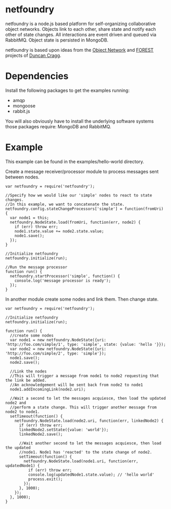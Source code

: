 netfoundry
==========

netfoundry is a node.js based platform for self-organizing collaborative object networks. Objects link to each other, share state and notify each other of state changes. All interactions are event driven and queued via RabbitMQ. Object state is persisted in MongoDB.

netfoundry is based upon ideas from the <a href="http://the-object.net/">Object Network</a> and <a href="http://forest-roa.org/">FOREST</a> projects of <a href="http://duncan-cragg.org/">Duncan Cragg</a>. 

Dependencies
============
Install the following packages to get the examples running:
* amqp
* mongoose
* rabbit.js

You will also obviously have to install the underlying software systems those packages require: MongoDB and RabbitMQ.

Example
=======
This example can be found in the examples/hello-world directory.

Create a message receiver/processor module to process messages sent between nodes.
```
var netfoundry = require('netfoundry');

//Specify how we would like our 'simple' nodes to react to state changes.
//In this example, we want to concatenate the state.
netfoundry.config.stateChangeProcessors['simple'] = function(fromUri) {
  var node1 = this;
  netfoundry.NodeState.load(fromUri, function(err, node2) {
    if (err) throw err;
    node1.state.value += node2.state.value;
    node1.save();
  });
}

//Initialize netfoundry
netfoundry.initialize(run);

//Run the message processor
function run() {
  netfoundry.startProcessor('simple', function() {
    console.log('message processor is ready');
  });
}
```

In another module create some nodes and link them. Then change state.
```
var netfoundry = require('netfoundry');

//Initialize netfoundry
netfoundry.initialize(run);

function run() {
  //create some nodes
  var node1 = new netfoundry.NodeState({uri: 'http://foo.com/simple/1', type: 'simple', state: {value: 'hello '}});
  var node2 = new netfoundry.NodeState({uri: 'http://foo.com/simple/2', type: 'simple'});
  node1.save();
  node2.save();

  //Link the nodes
  //This will trigger a message from node1 to node2 requesting that the link be added.
  //An acknowledgement will be sent back from node2 to node1
  node1.addIncomingLink(node2.uri);

  //Wait a second to let the messages acquiesce, then load the updated node2 and 
  //perform a state change. This will trigger another message from node2 to node1.
  setTimeout(function() {
    netfoundry.NodeState.load(node2.uri, function(err, linkedNode2) {
      if (err) throw err;
      linkedNode2.setState({value: 'world'});
      linkedNode2.save();

      //Wait another second to let the messages acquiesce, then load the updated
      //node1. Node1 has 'reacted' to the state change of node2.
      setTimeout(function() {
        netfoundry.NodeState.load(node1.uri, function(err, updatedNode1) {
          if (err) throw err;
          console.log(updatedNode1.state.value); // 'hello world'
          process.exit();
        });
      }, 1000);
    });
  }, 1000);
}
```

